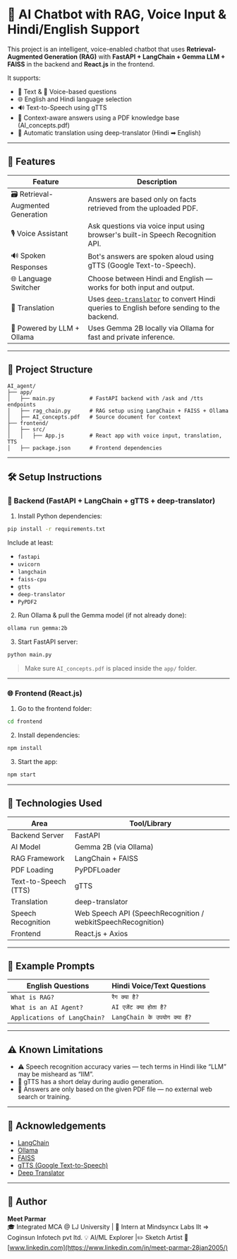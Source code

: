 # 🧠 AI Chatbot with RAG, Voice Input & Hindi/English Support

This project is an intelligent, voice-enabled chatbot that uses **Retrieval-Augmented Generation (RAG)** with **FastAPI + LangChain + Gemma LLM + FAISS** in the backend and **React.js** in the frontend.

It supports:
- 💬 Text & 🎤 Voice-based questions
- 🌐 English and Hindi language selection
- 🔊 Text-to-Speech using gTTS
- 🧠 Context-aware answers using a PDF knowledge base (AI_concepts.pdf)
- 🔁 Automatic translation using deep-translator (Hindi ➡ English)

---

## 🚀 Features

| Feature                     | Description                                                                 |
|----------------------------|-----------------------------------------------------------------------------|
| 🗃️ Retrieval-Augmented Generation | Answers are based only on facts retrieved from the uploaded PDF.            |
| 🎙️ Voice Assistant          | Ask questions via voice input using browser's built-in Speech Recognition API. |
| 🔊 Spoken Responses         | Bot's answers are spoken aloud using gTTS (Google Text-to-Speech).          |
| 🌐 Language Switcher        | Choose between Hindi and English — works for both input and output.         |
| 🔁 Translation              | Uses [`deep-translator`](https://pypi.org/project/deep-translator/) to convert Hindi queries to English before sending to the backend. |
| 🤖 Powered by LLM + Ollama | Uses Gemma 2B locally via Ollama for fast and private inference.            |

---

## 📂 Project Structure

```
AI_agent/
├── app/
│   ├── main.py           # FastAPI backend with /ask and /tts endpoints
│   ├── rag_chain.py      # RAG setup using LangChain + FAISS + Ollama
│   ├── AI_concepts.pdf   # Source document for context
├── frontend/
│   ├── src/
│   │   ├── App.js        # React app with voice input, translation, TTS
│   ├── package.json      # Frontend dependencies
```

---

## 🛠️ Setup Instructions

### 🔧 Backend (FastAPI + LangChain + gTTS + deep-translator)

1. Install Python dependencies:

```bash
pip install -r requirements.txt
```

Include at least:
- `fastapi`
- `uvicorn`
- `langchain`
- `faiss-cpu`
- `gtts`
- `deep-translator`
- `PyPDF2`

2. Run Ollama & pull the Gemma model (if not already done):

```bash
ollama run gemma:2b
```

3. Start FastAPI server:

```bash
python main.py
```

> Make sure `AI_concepts.pdf` is placed inside the `app/` folder.

---

### 🌐 Frontend (React.js)

1. Go to the frontend folder:

```bash
cd frontend
```

2. Install dependencies:

```bash
npm install
```

3. Start the app:

```bash
npm start
```

---

## 🧠 Technologies Used

| Area                  | Tool/Library                             |
|-----------------------|-------------------------------------------|
| Backend Server        | FastAPI                                  |
| AI Model              | Gemma 2B (via Ollama)                    |
| RAG Framework         | LangChain + FAISS                        |
| PDF Loading           | PyPDFLoader                              |
| Text-to-Speech (TTS)  | gTTS                                      |
| Translation           | deep-translator                          |
| Speech Recognition    | Web Speech API (SpeechRecognition / webkitSpeechRecognition) |
| Frontend              | React.js + Axios                         |

---

## 🧪 Example Prompts

| English Questions            | Hindi Voice/Text Questions       |
|-----------------------------|----------------------------------|
| `What is RAG?`              | `रैग क्या है?`                   |
| `What is an AI Agent?`      | `AI एजेंट क्या होता है?`        |
| `Applications of LangChain?`| `LangChain के उपयोग क्या हैं?`  |

---

## ⚠️ Known Limitations

- ⚠️ Speech recognition accuracy varies — tech terms in Hindi like “LLM” may be misheard as “IIM”.
- 📢 gTTS has a short delay during audio generation.
- 🤖 Answers are only based on the given PDF file — no external web search or training.

---

## 🙏 Acknowledgements

- [LangChain](https://www.langchain.com/)
- [Ollama](https://ollama.com/)
- [FAISS](https://github.com/facebookresearch/faiss)
- [gTTS (Google Text-to-Speech)](https://pypi.org/project/gTTS/)
- [Deep Translator](https://pypi.org/project/deep-translator/)

---

## 👤 Author

**Meet Parmar**  
🎓 Integrated MCA @ LJ University | 💼 Intern at Mindsyncx Labs llt => Coginsun Infotech pvt ltd. 
💡 AI/ML Explorer |✏️ Sketch Artist 
🔗 [www.linkedin.com](https://www.linkedin.com/in/meet-parmar-28jan2005/)

